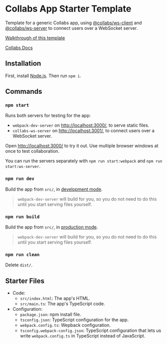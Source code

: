 # Collabs App Starter Template

Template for a generic Collabs app, using [@collabs/ws-client](https://www.npmjs.com/package/@collabs/ws-client) and [@collabs/ws-server](https://www.npmjs.com/package/@collabs/ws-server) to connect users over a WebSocket server.

[Walkthrough of this template](https://collabs.readthedocs.io/en/latest/quick_start.html)

[Collabs Docs](https://collabs.readthedocs.io/en/latest/)

## Installation

First, install [Node.js](https://nodejs.org/). Then run `npm i`.

## Commands

### `npm start`

Runs both servers for testing for the app:

- `webpack-dev-server` on [http://localhost:3000/](http://localhost:3000/), to serve static files.
- `collabs-ws-server` on [http://localhost:3001/](http://localhost:3001/), to connect users over a WebSocket server.

Open [http://localhost:3000/](http://localhost:3000/) to try it out. Use multiple browser windows at once to test collaboration.

You can run the servers separately with `npm run start:webpack` and `npm run start:ws-server`.

### `npm run dev`

Build the app from `src/`, in [development mode](https://webpack.js.org/guides/development/).

> `webpack-dev-server` will build for you, so you do not need to do this until you start serving files yourself.

### `npm run build`

Build the app from `src/`, in [production mode](https://webpack.js.org/guides/production/).

> `webpack-dev-server` will build for you, so you do not need to do this until you start serving files yourself.

### `npm run clean`

Delete `dist/`.

## Starter Files

- Code:
  - `src/index.html`: The app's HTML.
  - `src/main.ts`: The app's TypeScript code.
- Configuration:
  - `package.json`: npm install file.
  - `tsconfig.json`: TypeScript configuration for the app.
  - `webpack.config.ts`: Wepback configuration.
  - `tsconfig.webpack-config.json`: TypeScript configuration that lets us write `webpack.config.ts` in TypeScript instead of JavaScript.
